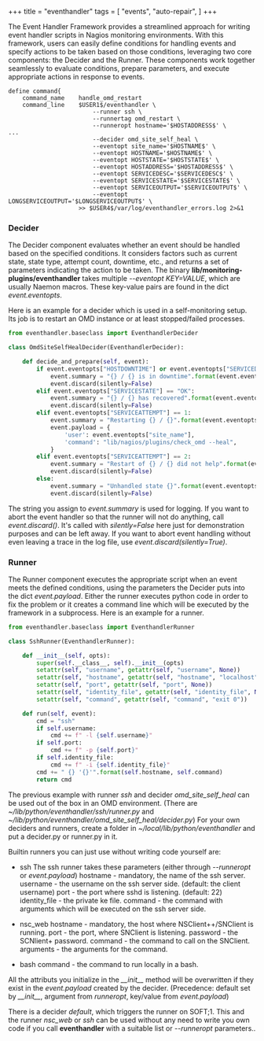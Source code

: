 +++
title = "eventhandler"
tags = [
  "events",
  "auto-repair",
]
+++

The Event Handler Framework provides a streamlined approach for writing event handler scripts in Nagios monitoring environments. With this framework, users can easily define conditions for handling events and specify actions to be taken based on those conditions, leveraging two core components: the Decider and the Runner. These components work together seamlessly to evaluate conditions, prepare parameters, and execute appropriate actions in response to events.

```
define command{
    command_name    handle_omd_restart
    command_line    $USER1$/eventhandler \
                        --runner ssh \
                        --runnertag omd_restart \
                        --runneropt hostname='$HOSTADDRESS$' \
...
                        --decider omd_site_self_heal \
                        --eventopt site_name='$HOSTNAME$' \
                        --eventopt HOSTNAME='$HOSTNAME$' \
                        --eventopt HOSTSTATE='$HOSTSTATE$' \
                        --eventopt HOSTADDRESS='$HOSTADDRESS$' \
                        --eventopt SERVICEDESC='$SERVICEDESC$' \
                        --eventopt SERVICESTATE='$SERVICESTATE$' \
                        --eventopt SERVICEOUTPUT='$SERVICEOUTPUT$' \
                        --eventopt LONGSERVICEOUTPUT='$LONGSERVICEOUTPUT$' \
                    >> $USER4$/var/log/eventhandler_errors.log 2>&1

```
### Decider
The Decider component evaluates whether an event should be handled based on the specified conditions. It considers factors such as current state, state type, attempt count, downtime, etc., and returns a set of parameters indicating the action to be taken.
The binary **lib/monitoring-plugins/eventhandler** takes multiple *\-\-eventopt KEY=VALUE*, which are usually Naemon macros. These key-value pairs are found in the dict *event.eventopts*.

Here is an example for a decider which is used in a self-monitoring setup. Its job is to restart an OMD instance or at least stopped/failed processes.

```python
from eventhandler.baseclass import EventhandlerDecider

class OmdSiteSelfHealDecider(EventhandlerDecider):

    def decide_and_prepare(self, event):
        if event.eventopts["HOSTDOWNTIME"] or event.eventopts["SERVICEDOWNTIME"]:
            event.summary = "{} / {} is in downtime".format(event.eventopts["SERVICEDESC"], event.eventopts["HOSTNAME"])
            event.discard(silently=False)
        elif event.eventopts["SERVICESTATE"] == "OK":
            event.summary = "{} / {} has recovered".format(event.eventopts["SERVICEDESC"], event.eventopts["HOSTNAME"])
            event.discard(silently=False)
        elif event.eventopts["SERVICEATTEMPT"] == 1:
            event.summary = "Restarting {} / {}".format(event.eventopts["SERVICEDESC"], event.eventopts["HOSTNAME"])
            event.payload = {
                'user': event.eventopts["site_name"],
                'command': "lib/nagios/plugins/check_omd --heal",
            }
        elif event.eventopts["SERVICEATTEMPT"] == 2:
            event.summary = "Restart of {} / {} did not help".format(event.eventopts["SERVICEDESC"], event.eventopts["HOSTNAME"])
            event.discard(silently=False)
        else:
            event.summary = "Unhandled state {}".format(event.eventopts)
            event.discard(silently=False)
```

The string you assign to *event.summary* is used for logging. If you want to abort the event handler so that the runner will not do anything, call *event.discard()*. It's called with *silently=False* here just for demonstration purposes and can be left away. If you want to abort event handling without even leaving a trace in the log file, use *event.discard(silently=True)*.

### Runner
The Runner component executes the appropriate script when an event meets the defined conditions, using the parameters the Decider puts into the dict *event.payload*. Either the runner executes python code in order to fix the problem or it creates a command line which will be executed by the framework in a subprocess.
Here is an example for a runner.
```python
from eventhandler.baseclass import EventhandlerRunner

class SshRunner(EventhandlerRunner):

    def __init__(self, opts):
        super(self.__class__, self).__init__(opts)
        setattr(self, "username", getattr(self, "username", None))
        setattr(self, "hostname", getattr(self, "hostname", "localhost"))
        setattr(self, "port", getattr(self, "port", None))
        setattr(self, "identity_file", getattr(self, "identity_file", None))
        setattr(self, "command", getattr(self, "command", "exit 0"))

    def run(self, event):
        cmd = "ssh"
        if self.username:
            cmd += f" -l {self.username}"
        if self.port:
            cmd += f" -p {self.port}"
        if self.identity_file:
            cmd += f" -i {self.identity_file}"
        cmd += " {} '{}'".format(self.hostname, self.command)
        return cmd

```

The previous example with runner *ssh* and decider *omd_site_self_heal* can be used out of the box in an OMD environment. (There are *~/lib/python/eventhandler/ssh/runner.py* and *~/lib/python/eventhandler/omd_site_self_heal/decider.py*)
For your own deciders and runners, create a folder in *~/local/lib/python/eventhandler* and put a decider.py or runner.py in it.


Builtin runners you can just use without writing code yourself are:
* ssh
  The ssh runner takes these parameters (either through *--runneropt* or *event.payload*)
  hostname - mandatory, the name of the ssh server.
  username - the username on the ssh server side. (default: the client username)
  port - the port where sshd is listening. (default: 22)
  identity_file - the private ke file.
  command - the command with arguments which will be executed on the ssh server side.

* nsc_web
  hostname - mandatory, the host where NSClient++/SNClient is running.
  port - the port, where SNClient is listening.
  password - the SCNlient+ password.
  command - the command to call on the SNClient.
  arguments - the arguments for the command.

* bash
  command - the command to run locally in a bash.

All the attributs you initialize in the *\_\_init__* method will be overwritten if they exist in the *event.payload* created by the decider. (Precedence: default set by *\_\_init__*, argument from *runneropt*, key/value from *event.payload*)

There is a decider *default*, which triggers the runner on SOFT;1. This and the runner *nsc_web* or *ssh* can be used without any need to write you own code if you call **eventhandler** with a suitable list or *\-\-runneropt* parameters..
